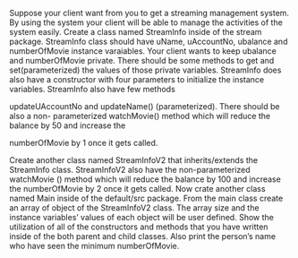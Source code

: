 Suppose your client want from you to get a streaming management system. By using the system
your client will be able to manage the activities of the system easily.
Create a class named StreamInfo inside of the stream package. StreamInfo class should have
uName, uAccountNo, ubalance and numberOfMovie instance varaiables. Your client wants to
keep ubalance and numberOfMovie private. There should be some methods to get and
set(parameterized) the values of those private variables. StreamInfo does also have a constructor
with four parameters to initialize the instance variables. StreamInfo also have few methods

updateUAccountNo and updateName() (parameterized). There should be also a non-
parameterized watchMovie() method which will reduce the balance by 50 and increase the

numberOfMovie by 1 once it gets called. 

Create another class named StreamInfoV2 that inherits/extends the StreamInfo class.
StreamInfoV2 also have the non-parameterized watchMovie () method which will reduce the
balance by 100 and increase the numberOfMovie by 2 once it gets called.
Now crate another class named Main inside of the default/src package. From the main class create
an array of object of the StreamInfoV2 class. The array size and the instance variables’ values of
each object will be user defined. Show the utilization of all of the constructors and methods that
you have written inside of the both parent and child classes. Also print the person’s name who
have seen the minimum numberOfMovie.
